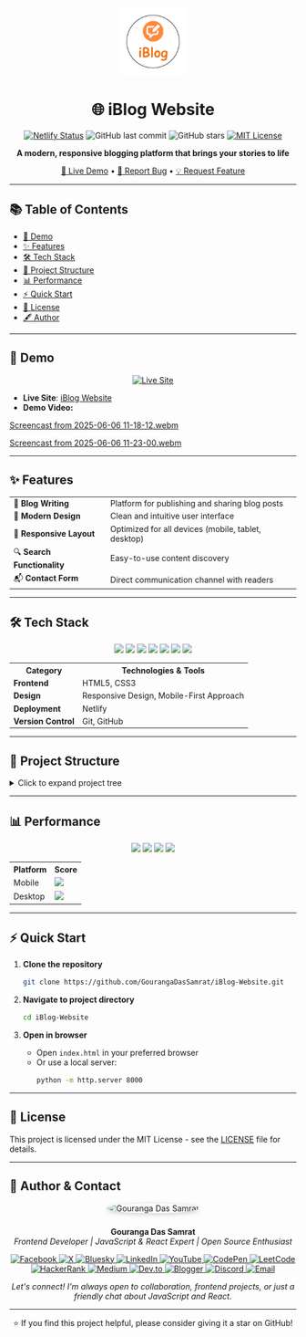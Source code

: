 <p align="center">
  <img src="img/logo.png" alt="iBlog Logo" width="120"/>
</p>

<h1 align="center">🌐 iBlog Website</h1>

<p align="center">
  <a href="https://app.netlify.com/sites/iblogwebsitebygouranga/deploys"><img src="https://api.netlify.com/api/v1/badges/02854d97-f629-41ca-8cb2-2e9d9c2cf644/deploy-status" alt="Netlify Status"></a>
  <img src="https://img.shields.io/github/last-commit/GourangaDasSamrat/iBlog-Website" alt="GitHub last commit">
  <img src="https://img.shields.io/github/stars/GourangaDasSamrat/iBlog-Website" alt="GitHub stars">
  <a href="https://opensource.org/licenses/MIT"><img src="https://img.shields.io/badge/License-MIT-yellow.svg" alt="MIT License"></a>
</p>

<p align="center">
  <b>A modern, responsive blogging platform that brings your stories to life</b>
</p>

<p align="center">
  <a href="https://iblogwebsitebygouranga.netlify.app/">🚀 Live Demo</a> •
  <a href="https://github.com/GourangaDasSamrat/iBlog-Website/issues">🐞 Report Bug</a> •
  <a href="https://github.com/GourangaDasSamrat/iBlog-Website/issues">💡 Request Feature</a>
</p>

---

## 📚 Table of Contents

- [🚀 Demo](#-demo)
- [✨ Features](#-features)
- [🛠️ Tech Stack](#️-tech-stack)
- [📂 Project Structure](#-project-structure)
- [📊 Performance](#-performance)
- [⚡ Quick Start](#-quick-start)
- [📜 License](#-license)
- [🖋️ Author](#️-author)

---

## 🚀 Demo

<p align="center">
  <a href="https://iblogwebsitebygouranga.netlify.app/">
    <img src="https://img.shields.io/badge/Live%20Site-Visit-green?style=for-the-badge&logo=netlify" alt="Live Site">
  </a>
</p>

- **Live Site**: [iBlog Website](https://iblogwebsitebygouranga.netlify.app/)
- **Demo Video:**

<p align="center">
  
[Screencast from 2025-06-06 11-18-12.webm](https://github.com/user-attachments/assets/056462e3-1561-43f4-84d9-201ea703e014)

[Screencast from 2025-06-06 11-23-00.webm](https://github.com/user-attachments/assets/22c40636-3d92-4f10-a313-5883d32aea33)



</p>

---

## ✨ Features

<table align="center">
  <tr>
    <td>📝 <b>Blog Writing</b></td>
    <td>Platform for publishing and sharing blog posts</td>
  </tr>
  <tr>
    <td>🎨 <b>Modern Design</b></td>
    <td>Clean and intuitive user interface</td>
  </tr>
  <tr>
    <td>📱 <b>Responsive Layout</b></td>
    <td>Optimized for all devices (mobile, tablet, desktop)</td>
  </tr>
  <tr>
    <td>🔍 <b>Search Functionality</b></td>
    <td>Easy-to-use content discovery</td>
  </tr>
  <tr>
    <td>📬 <b>Contact Form</b></td>
    <td>Direct communication channel with readers</td>
  </tr>
</table>

---

## 🛠️ Tech Stack

<p align="center">
  <img src="https://img.shields.io/badge/HTML5-E34F26?style=for-the-badge&logo=html5&logoColor=white"/>
  <img src="https://img.shields.io/badge/CSS3-1572B6?style=for-the-badge&logo=css3&logoColor=white"/>
  <img src="https://img.shields.io/badge/Responsive-Design-563D7C?style=for-the-badge"/>
  <img src="https://img.shields.io/badge/Mobile%20First-Approach-4285F4?style=for-the-badge"/>
  <img src="https://img.shields.io/badge/Netlify-00C7B7?style=for-the-badge&logo=netlify&logoColor=white"/>
  <img src="https://img.shields.io/badge/Git-F05033?style=for-the-badge&logo=git&logoColor=white"/>
  <img src="https://img.shields.io/badge/GitHub-121011?style=for-the-badge&logo=github&logoColor=white"/>
</p>

<table align="center">
  <tr>
    <th>Category</th>
    <th>Technologies & Tools</th>
  </tr>
  <tr>
    <td><b>Frontend</b></td>
    <td>HTML5, CSS3</td>
  </tr>
  <tr>
    <td><b>Design</b></td>
    <td>Responsive Design, Mobile-First Approach</td>
  </tr>
  <tr>
    <td><b>Deployment</b></td>
    <td>Netlify</td>
  </tr>
  <tr>
    <td><b>Version Control</b></td>
    <td>Git, GitHub</td>
  </tr>
</table>

---

## 📂 Project Structure

<details>
<summary>Click to expand project tree</summary>

```bash
iBlog-Website/
├── 📄 HTML Files
│   ├── index.html          # Home page
│   ├── blog.html          # Blog listing page
│   ├── blogpost.html      # Individual blog post template
│   ├── contact.html       # Contact form
│   └── search.html        # Search functionality
│
├── 📁 css/
│   ├── style.css         # Main styles
│   ├── blogpost.css      # Blog post specific styles
│   ├── contact.css       # Contact page styles
│   ├── mobile.css        # Mobile responsiveness
│   └── utils.css         # Utility classes
│
└── 📁 img/               # Image assets
```

</details>

---

## 📊 Performance

<p align="center">
  <img src="https://img.shields.io/badge/Performance-95-brightgreen?style=for-the-badge&label=Performance"/>
  <img src="https://img.shields.io/badge/Accessibility-98-brightgreen?style=for-the-badge&label=Accessibility"/>
  <img src="https://img.shields.io/badge/Best%20Practices-92-brightgreen?style=for-the-badge&label=Best%20Practices"/>
  <img src="https://img.shields.io/badge/SEO-96-brightgreen?style=for-the-badge&label=SEO"/>
</p>

<table align="center">
  <tr>
    <th>Platform</th>
    <th>Score</th>
  </tr>
  <tr>
    <td>Mobile</td>
    <td><img src="https://img.shields.io/badge/90-brightgreen?style=for-the-badge&label=Mobile"/></td>
  </tr>
  <tr>
    <td>Desktop</td>
    <td><img src="https://img.shields.io/badge/95-brightgreen?style=for-the-badge&label=Desktop"/></td>
  </tr>
</table>

---

## ⚡ Quick Start

1. **Clone the repository**

   ```bash
   git clone https://github.com/GourangaDasSamrat/iBlog-Website.git
   ```

2. **Navigate to project directory**

   ```bash
   cd iBlog-Website
   ```

3. **Open in browser**
   - Open `index.html` in your preferred browser
   - Or use a local server:
     ```bash
     python -m http.server 8000
     ```

---

## 📜 License

This project is licensed under the MIT License - see the [LICENSE](LICENSE) file for details.

---

## 👤 Author & Contact

<p align="center">
  <img src="https://i.postimg.cc/Bnwyx7kh/485760954-644674311798231-1067913994704069438-n.jpg" alt="Gouranga Das Samrat" width="110" style="border-radius:50%;margin-bottom:10px;box-shadow:0 2px 8px #ccc;"/>
</p>

<p align="center">
  <b>Gouranga Das Samrat</b><br>
  <i>Frontend Developer | JavaScript & React Expert | Open Source Enthusiast</i>
</p>
<p align="center">
  <a href="https://www.facebook.com/gourangadassamrat" title="Facebook">
    <img
      src="https://img.shields.io/badge/Facebook-1877F2?style=for-the-badge&logo=facebook&logoColor=white"
      alt="Facebook"
    />
  </a>
  <a href="https://x.com/gouranga_khulna" title="X">
    <img
      src="https://img.shields.io/badge/X-000000?style=for-the-badge&logo=x&logoColor=white"
      alt="X"
    />
  </a>
  <a href="https://bsky.app/profile/gouranga-khulna.bsky.social" title="Bluesky">
    <img
      src="https://img.shields.io/badge/Bluesky-1DA1F2?style=for-the-badge&logo=bluesky&logoColor=white"
      alt="Bluesky"
    />
  </a>
  <a href="https://linkedin.com/in/gouranga-das-samrat" title="LinkedIn">
    <img
      src="https://img.shields.io/badge/LinkedIn-0077B5?style=for-the-badge&logo=linkedin&logoColor=white"
      alt="LinkedIn"
    />
  </a>
  <a href="https://www.youtube.com/@GourangaDasSamrat" title="YouTube">
    <img
      src="https://img.shields.io/badge/YouTube-FF0000?style=for-the-badge&logo=youtube&logoColor=white"
      alt="YouTube"
    />
  </a>
  <a href="https://codepen.io/gouranga-das-samrat" title="CodePen">
    <img
      src="https://img.shields.io/badge/CodePen-000000?style=for-the-badge&logo=codepen&logoColor=white"
      alt="CodePen"
    />
  </a>
  <a href="https://leetcode.com/u/gourangadassamrat/" title="LeetCode">
    <img
      src="https://img.shields.io/badge/LeetCode-FFA116?style=for-the-badge&logo=leetcode&logoColor=white"
      alt="LeetCode"
    />
  </a>
  <a href="https://www.hackerrank.com/profile/gouranga_das_kh1" title="HackerRank">
    <img
      src="https://img.shields.io/badge/HackerRank-2EC866?style=for-the-badge&logo=hackerrank&logoColor=white"
      alt="HackerRank"
    />
  </a>
  <a href="https://medium.com/@gouranga.das.khulna" title="Medium">
    <img
      src="https://img.shields.io/badge/Medium-12100E?style=for-the-badge&logo=medium&logoColor=white"
      alt="Medium"
    />
  </a>
  <a href="https://dev.to/gouranga-das-khulna/" title="Dev.to">
    <img
      src="https://img.shields.io/badge/Dev.to-0A0A0A?style=for-the-badge&logo=dev.to&logoColor=white"
      alt="Dev.to"
    />
  </a>
  <a href="https://gourangadassamrat.blogspot.com/" title="Blogger">
    <img
      src="https://img.shields.io/badge/Blogger-FF5722?style=for-the-badge&logo=blogger&logoColor=white"
      alt="Blogger"
    />
  </a>
  <a href="https://discord.gg/jnZStfKW7v" title="Discord">
    <img
      src="https://img.shields.io/badge/Discord-5865F2?style=for-the-badge&logo=discord&logoColor=white"
      alt="Discord"
    />
  </a>
  <a href="mailto:gouranga.das.khulna@gmail.com" title="Email">
    <img
      src="https://img.shields.io/badge/Email-D14836?style=for-the-badge&logo=gmail&logoColor=white"
      alt="Email"
    />
  </a>
</p>
<p align="center">
  <i>Let's connect! I'm always open to collaboration, frontend projects, or just a friendly chat about JavaScript and React.</i>
</p>

---

<p align="center">
  ⭐ If you find this project helpful, please consider giving it a star on GitHub!
</p>
